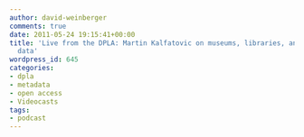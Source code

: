```yaml
---
author: david-weinberger
comments: true
date: 2011-05-24 19:15:41+00:00
title: 'Live from the DPLA: Martin Kalfatovic on museums, libraries, and linked open
  data'
wordpress_id: 645
categories:
- dpla
- metadata
- open access
- Videocasts
tags:
- podcast
---
```



